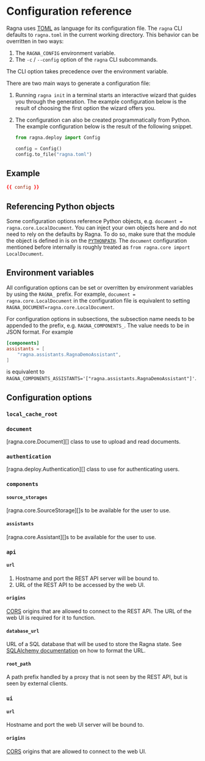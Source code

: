 # Configuration reference

Ragna uses [TOML](https://toml.io/en/) as language for its configuration file. The
`ragna` CLI defaults to `ragna.toml` in the current working directory. This behavior can
be overritten in two ways:

1. The `RAGNA_CONFIG` environment variable.
2. The `-c` / `--config` option of the `ragna` CLI subcommands.

The CLI option takes precedence over the environment variable.

There are two main ways to generate a configuration file:

1. Running `ragna init` in a terminal starts an interactive wizard that guides you
   through the generation. The example configuration below is the result of choosing the
   first option the wizard offers you.
2. The configuration can also be created programmatically from Python. The example
   configuration below is the result of the following snippet.

   ```python
   from ragna.deploy import Config

   config = Config()
   config.to_file("ragna.toml")
   ```

## Example

```toml
{{ config }}
```

## Referencing Python objects

Some configuration options reference Python objects, e.g.
`document = ragna.core.LocalDocument`. You can inject your own objects here and do not
need to rely on the defaults by Ragna. To do so, make sure that the module the object is
defined in is on the
[`PYTHONPATH`](https://docs.python.org/3/using/cmdline.html#envvar-PYTHONPATH). The
`document` configuration mentioned before internally is roughly treated as
`from ragna.core import LocalDocument`.

## Environment variables

All configuration options can be set or overritten by environment variables by using the
`RAGNA_` prefix. For example, `document = ragna.core.LocalDocument` in the configuration
file is equivalent to setting `RAGNA_DOCUMENT=ragna.core.LocalDocument`.

For configuration options in subsections, the subsection name needs to be appended to
the prefix, e.g. `RAGNA_COMPONENTS_`. The value needs to be in JSON format. For example

```toml
[components]
assistants = [
    "ragna.assistants.RagnaDemoAssistant",
]
```

is equivalent to
`RAGNA_COMPONENTS_ASSISTANTS='["ragna.assistants.RagnaDemoAssistant"]'`.

## Configuration options

### `local_cache_root`

### `document`

[ragna.core.Document][] class to use to upload and read documents.

### `authentication`

[ragna.deploy.Authentication][] class to use for authenticating users.

### `components`

#### `source_storages`

[ragna.core.SourceStorage][]s to be available for the user to use.

#### `assistants`

[ragna.core.Assistant][]s to be available for the user to use.

### `api`

#### `url`

1. Hostname and port the REST API server will be bound to.
2. URL of the REST API to be accessed by the web UI.

#### `origins`

[CORS](https://developer.mozilla.org/en-US/docs/Web/HTTP/CORS) origins that are allowed
to connect to the REST API. The URL of the web UI is required for it to function.

#### `database_url`

URL of a SQL database that will be used to store the Ragna state. See
[SQLAlchemy documentation](https://docs.sqlalchemy.org/en/20/core/engines.html#database-urls)
on how to format the URL.

#### `root_path`

A path prefix handled by a proxy that is not seen by the REST API, but is seen by
external clients.

### `ui`

#### `url`

Hostname and port the web UI server will be bound to.

#### `origins`

[CORS](https://developer.mozilla.org/en-US/docs/Web/HTTP/CORS) origins that are allowed
to connect to the web UI.
